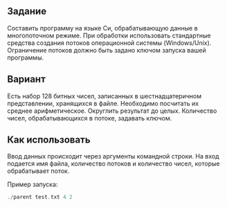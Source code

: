 ## Задание
Составить программу на языке Си, обрабатывающую данные в многопоточном режиме. При
обработки использовать стандартные средства создания потоков операционной системы
(Windows/Unix). Ограничение потоков должно быть задано ключом запуска вашей программы.

## Вариант 
Есть набор 128 битных чисел, записанных в шестнадцатеричном представлении,
хранящихся в файле. Необходимо посчитать их среднее арифметическое. Округлить
результат до целых. Количество чисел, обрабатывающихся в потоке, задавать ключом.

## Как использовать 
Ввод данных происходит через аргументы командной строки. На вход подается имя файла, количество потоков и количество чисел, которые обрабатывает поток.

Пример запуска: 
```c
./parent test.txt 4 2
```